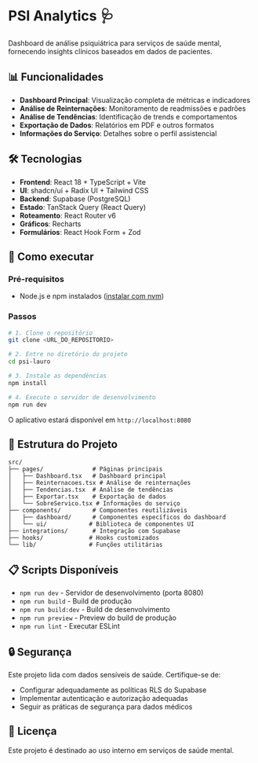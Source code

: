# PSI Analytics 🩺

Dashboard de análise psiquiátrica para serviços de saúde mental, fornecendo insights clínicos baseados em dados de pacientes.

## 📊 Funcionalidades

- **Dashboard Principal**: Visualização completa de métricas e indicadores
- **Análise de Reinternações**: Monitoramento de readmissões e padrões
- **Análise de Tendências**: Identificação de trends e comportamentos
- **Exportação de Dados**: Relatórios em PDF e outros formatos
- **Informações do Serviço**: Detalhes sobre o perfil assistencial

## 🛠️ Tecnologias

- **Frontend**: React 18 + TypeScript + Vite
- **UI**: shadcn/ui + Radix UI + Tailwind CSS
- **Backend**: Supabase (PostgreSQL)
- **Estado**: TanStack Query (React Query)
- **Roteamento**: React Router v6
- **Gráficos**: Recharts
- **Formulários**: React Hook Form + Zod

## 🚀 Como executar

### Pré-requisitos
- Node.js e npm instalados ([instalar com nvm](https://github.com/nvm-sh/nvm#installing-and-updating))

### Passos

```bash
# 1. Clone o repositório
git clone <URL_DO_REPOSITORIO>

# 2. Entre no diretório do projeto
cd psi-lauro

# 3. Instale as dependências
npm install

# 4. Execute o servidor de desenvolvimento
npm run dev
```

O aplicativo estará disponível em `http://localhost:8080`

## 📁 Estrutura do Projeto

```
src/
├── pages/              # Páginas principais
│   ├── Dashboard.tsx   # Dashboard principal
│   ├── Reinternacoes.tsx # Análise de reinternações
│   ├── Tendencias.tsx  # Análise de tendências
│   ├── Exportar.tsx    # Exportação de dados
│   └── SobreServico.tsx # Informações do serviço
├── components/         # Componentes reutilizáveis
│   ├── dashboard/      # Componentes específicos do dashboard
│   └── ui/            # Biblioteca de componentes UI
├── integrations/       # Integração com Supabase
├── hooks/             # Hooks customizados
└── lib/               # Funções utilitárias
```

## 📋 Scripts Disponíveis

- `npm run dev` - Servidor de desenvolvimento (porta 8080)
- `npm run build` - Build de produção
- `npm run build:dev` - Build de desenvolvimento
- `npm run preview` - Preview do build de produção
- `npm run lint` - Executar ESLint

## 🔒 Segurança

Este projeto lida com dados sensíveis de saúde. Certifique-se de:
- Configurar adequadamente as políticas RLS do Supabase
- Implementar autenticação e autorização adequadas
- Seguir as práticas de segurança para dados médicos

## 📝 Licença

Este projeto é destinado ao uso interno em serviços de saúde mental.